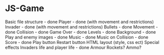# JS-Game
Basic file structure - done
Player - done (with movement and restrictions)
Invader - done (with movement and restrictions)
Bullets - done
Movement - done
Collision - done
Game Over - done
Levels - done
Background - done
Play and enemy images - done
Music - done
Music on Collision - done
Score - done
Play button
Restart button
HTML layout (style, css ect)
Special effects
Invaders life and player life - done
Armour
Rockets?
Ammo?
 
